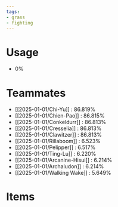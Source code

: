 ```yaml
---
tags:
- grass
- fighting
---
```

# Usage
- 0%
# Teammates
- [[2025-01-01/Chi-Yu]] : 86.819%
- [[2025-01-01/Chien-Pao]] : 86.815%
- [[2025-01-01/Conkeldurr]] : 86.813%
- [[2025-01-01/Cresselia]] : 86.813%
- [[2025-01-01/Clawitzer]] : 86.813%
- [[2025-01-01/Rillaboom]] : 6.523%
- [[2025-01-01/Pelipper]] : 6.517%
- [[2025-01-01/Ting-Lu]] : 6.220%
- [[2025-01-01/Arcanine-Hisui]] : 6.214%
- [[2025-01-01/Archaludon]] : 6.214%
- [[2025-01-01/Walking Wake]] : 5.649%
# Items